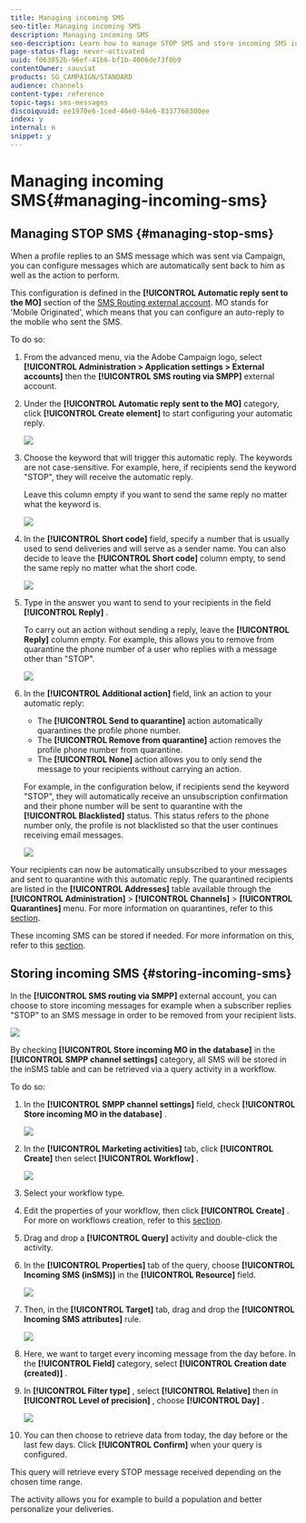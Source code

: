 ```yaml
---
title: Managing incoming SMS
seo-title: Managing incoming SMS
description: Managing incoming SMS
seo-description: Learn how to manage STOP SMS and store incoming SMS in Adobe Campaign.
page-status-flag: never-activated
uuid: f063052b-96ef-41b6-bf1b-4006de73f0b9
contentOwner: sauviat
products: SG_CAMPAIGN/STANDARD
audience: channels
content-type: reference
topic-tags: sms-messages
discoiquuid: ee1970e6-1ced-46e0-94e6-8337768300ee
index: y
internal: n
snippet: y
---
```


# Managing incoming SMS{#managing-incoming-sms}

## Managing STOP SMS {#managing-stop-sms}

When a profile replies to an SMS message which was sent via Campaign, you can configure messages which are automatically sent back to him as well as the action to perform.

This configuration is defined in the **[!UICONTROL Automatic reply sent to the MO]** section of the [SMS Routing external account](../../administration/using/configuring-sms-channel.md#defining-an-sms-routing). MO stands for 'Mobile Originated', which means that you can configure an auto-reply to the mobile who sent the SMS.

To do so:

1. From the advanced menu, via the Adobe Campaign logo, select **[!UICONTROL Administration > Application settings > External accounts]** then the **[!UICONTROL SMS routing via SMPP]** external account.
1. Under the **[!UICONTROL Automatic reply sent to the MO]** category, click **[!UICONTROL Create element]** to start configuring your automatic reply.

   ![](assets/sms_mo_1.png)

1. Choose the keyword that will trigger this automatic reply. The keywords are not case-sensitive. For example, here, if recipients send the keyword "STOP", they will receive the automatic reply.

   Leave this column empty if you want to send the same reply no matter what the keyword is.

   ![](assets/sms_mo_2.png)

1. In the **[!UICONTROL Short code]** field, specify a number that is usually used to send deliveries and will serve as a sender name. You can also decide to leave the **[!UICONTROL Short code]** column empty, to send the same reply no matter what the short code.

   ![](assets/sms_mo_4.png)

1. Type in the answer you want to send to your recipients in the field **[!UICONTROL Reply]** .

   To carry out an action without sending a reply, leave the **[!UICONTROL Reply]** column empty. For example, this allows you to remove from quarantine the phone number of a user who replies with a message other than "STOP".

   ![](assets/sms_mo_3.png)

1. In the **[!UICONTROL Additional action]** field, link an action to your automatic reply:

    * The **[!UICONTROL Send to quarantine]** action automatically quarantines the profile phone number.
    * The **[!UICONTROL Remove from quarantine]** action removes the profile phone number from quarantine.
    * The **[!UICONTROL None]** action allows you to only send the message to your recipients without carrying an action.

   For example, in the configuration below, if recipients send the keyword "STOP", they will automatically receive an unsubscription confirmation and their phone number will be sent to quarantine with the **[!UICONTROL Blacklisted]** status. This status refers to the phone number only, the profile is not blacklisted so that the user continues receiving email messages.

   ![](assets/sms_mo.png)

Your recipients can now be automatically unsubscribed to your messages and sent to quarantine with this automatic reply. The quarantined recipients are listed in the **[!UICONTROL Addresses]** table available through the **[!UICONTROL Administration]** > **[!UICONTROL Channels]** > **[!UICONTROL Quarantines]** menu. For more information on quarantines, refer to this [section](../../sending/using/understanding-quarantine-management.md).

These incoming SMS can be stored if needed. For more information on this, refer to this [section](../../channels/using/managing-incoming-sms.md#storing-incoming-sms).

## Storing incoming SMS {#storing-incoming-sms}

In the **[!UICONTROL SMS routing via SMPP]** external account, you can choose to store incoming messages for example when a subscriber replies "STOP" to an SMS message in order to be removed from your recipient lists.

![](assets/sms_config_mo_1.png)

By checking **[!UICONTROL Store incoming MO in the database]** in the **[!UICONTROL SMPP channel settings]** category, all SMS will be stored in the inSMS table and can be retrieved via a query activity in a workflow.

To do so:

1. In the **[!UICONTROL SMPP channel settings]** field, check **[!UICONTROL Store incoming MO in the database]** .

   ![](assets/sms_config_mo_2.png)

1. In the **[!UICONTROL Marketing activities]** tab, click **[!UICONTROL Create]** then select **[!UICONTROL Workflow]** .

   ![](assets/sms_config_mo_3.png)

1. Select your workflow type.
1. Edit the properties of your workflow, then click **[!UICONTROL Create]** . For more on workflows creation, refer to this [section](../../automating/using/building-a-workflow.md).
1. Drag and drop a **[!UICONTROL Query]** activity and double-click the activity.
1. In the **[!UICONTROL Properties]** tab of the query, choose **[!UICONTROL Incoming SMS (inSMS)]** in the **[!UICONTROL Resource]** field.

   ![](assets/sms_config_mo_4.png)

1. Then, in the **[!UICONTROL Target]** tab, drag and drop the **[!UICONTROL Incoming SMS attributes]** rule.

   ![](assets/sms_config_mo_5.png)

1. Here, we want to target every incoming message from the day before. In the **[!UICONTROL Field]** category, select **[!UICONTROL Creation date (created)]** .
1. In **[!UICONTROL Filter type]** , select **[!UICONTROL Relative]** then in **[!UICONTROL Level of precision]** , choose **[!UICONTROL Day]** .

   ![](assets/sms_config_mo_6.png)

1. You can then choose to retrieve data from today, the day before or the last few days. Click **[!UICONTROL Confirm]** when your query is configured.

This query will retrieve every STOP message received depending on the chosen time range.

The activity allows you for example to build a population and better personalize your deliveries.
